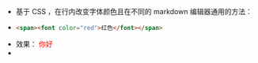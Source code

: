 - 基于 CSS ，在行内改变字体颜色且在不同的 markdown 编辑器通用的方法：
- ```HTML
  <span><font color="red">红色</font></span>
  ```
- 效果： <span><font color="red">你好</font></span>
-